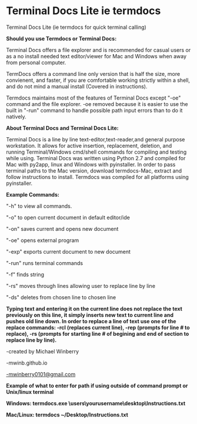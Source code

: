 # Terminal Docs Lite ie termdocs

Terminal Docs Lite (ie termdocs for quick terminal calling)
 
**Should you use Termdocs or Terminal Docs:**
 
Terminal Docs offers a file explorer and is recommended for casual users or as a no install needed text editor/viewer for Mac and Windows when away from personal computer. 
 
TermDocs offers a command line only version that is half the size, more convienent, and faster, if you are comfortable working strictly within a shell, and do not mind a manual install (Covered in instructions). 
 
Termdocs maintains most of the features of Terminal Docs except "-oe" command and the file explorer. -oe removed because it is easier to use the built in "-run" command to handle possible path input errors than to do it natively. 

**About Terminal Docs and Terminal Docs Lite:**
 
Terminal Docs is a line by line text-editor,text-reader,and general purpose workstation. It allows for active insertion, replacement, deletion, and running Terminal/Windows cmd/shell commands for compiling and testing while using. Terminal Docs was written using Python 2.7 and compiled for Mac with py2app, linux and Windows with pyinstaller. In order to pass terminal paths to the Mac version, download termdocs-Mac, extract and follow instructions to install. Termdocs was compiled for all platforms using pyinstaller.

**Example Commands:**


"-h" to view all commands. 

"-o" to open current document in default editor/ide

"-on" saves current and opens new document

"-oe" opens external program

"-exp" exports current document to new document

"-run" runs terminal commands

"-f" finds string

"-rs" moves through lines allowing user to replace line by line

"-ds" deletes from chosen line to chosen line



**Typing text and entering it on the current line does not replace the text previously on this line, it simply inserts new text to current line and pushes old line down. In order to replace a line of text use one of the replace commands: -rcl (replaces current line), -rep (prompts for line # to replace), -rs (prompts for starting line # of begining and end of section to replace line by line).**
 
-created by Michael Winberry
 
-mwinb.github.io
 
-mwinberry0101@gmail.com


**Example of what to enter for path if using outside of command prompt or Unix/linux terminal**
 
**Windows:  termdocs.exe \users\yourusername\desktop\Instructions.txt**
 
**Mac/Linux:  termdocs ~/Desktop/Instructions.txt**
